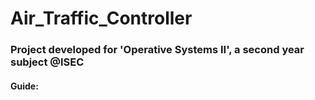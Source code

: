 # Air_Traffic_Controller

### Project developed for 'Operative Systems II', a second year subject @ISEC

#### Guide:


